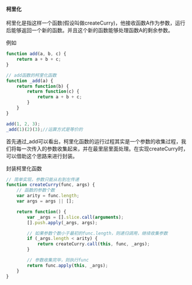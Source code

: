 #### 柯里化
柯里化是指这样一个函数(假设叫做createCurry)，他接收函数A作为参数，运行后能够返回一个新的函数。并且这个新的函数能够处理函数A的剩余参数。

例如
```js
function add(a, b, c) {
    return a + b + c;
}

// add函数的柯里化函数
function _add(a) {
    return function(b) {
        return function(c) {
            return a + b + c;
        }
    }
}

add(1, 2, 3);
_add(1)(2)(3);//运算方式是等价的
```
首先通过_add可以看出，柯里化函数的运行过程其实是一个参数的收集过程，我们将每一次传入的参数收集起来，并在最里层里面处理。在实现createCurry时，可以借助这个思路来进行封装。

封装柯里化函数
```js
// 简单实现，参数只能从右到左传递
function createCurry(func, args) {
    // 函数的参数个数
    var arity = func.length;
    var args = args || [];

    return function() {
        var _args = [].slice.call(arguments);
        [].push.apply(_args, args);

        // 如果参数个数小于最初的func.length，则递归调用，继续收集参数
        if (_args.length < arity) {
            return createCurry.call(this, func, _args);
        }

        // 参数收集完毕，则执行func
        return func.apply(this, _args);
    }
}
```
